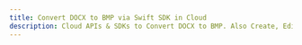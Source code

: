 ---title: Convert DOCX to BMP via Swift SDK in Clouddescription: Cloud APIs & SDKs to Convert DOCX to BMP. Also Create, Edit & Render Microsoft Word & OpenOffice documents in the Cloud.---